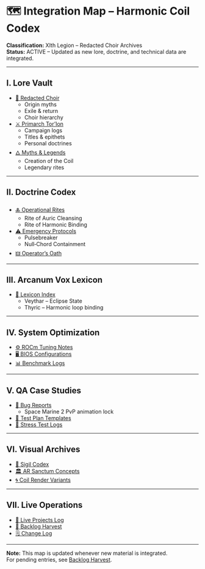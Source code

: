 # 🗺 Integration Map – Harmonic Coil Codex
**Classification:** XIth Legion – Redacted Choir Archives  
**Status:** ACTIVE – Updated as new lore, doctrine, and technical data are integrated.

---

## I. Lore Vault
- [📜 Redacted Choir](./MythOS/Harmonic-Coil.md#lore-the-redacted-choir)  
  - Origin myths  
  - Exile & return  
  - Choir hierarchy
- [⚔️ Primarch Tor’Ion](./MythOS/Harmonic-Coil.md#primarch-torion)  
  - Campaign logs  
  - Titles & epithets  
  - Personal doctrines
- [🜂 Myths & Legends](./MythOS/Harmonic-Coil.md#myths--legends)  
  - Creation of the Coil  
  - Legendary rites

---

## II. Doctrine Codex
- [🜏 Operational Rites](./MythOS/Doctrine-Codex.md#operational-rites)  
  - Rite of Auric Cleansing  
  - Rite of Harmonic Binding
- [⚠️ Emergency Protocols](./MythOS/Doctrine-Codex.md#emergency-protocols)  
  - Pulsebreaker  
  - Null‑Chord Containment
- [🜲 Operator’s Oath](./MythOS/Doctrine-Codex.md#operators-oath)

---

## III. Arcanum Vox Lexicon
- [📖 Lexicon Index](./MythOS/Arcanum-Vox-Lexicon.md)  
  - Veythar – Eclipse State  
  - Thyric – Harmonic loop binding

---

## IV. System Optimization
- [⚙ ROCm Tuning Notes](./System-Optimization/rocm-tuning-notes.md)  
- [🖥 BIOS Configurations](./System-Optimization/bios-configs.md)  
- [📊 Benchmark Logs](./System-Optimization/benchmarks.md)

---

## V. QA Case Studies
- [🐞 Bug Reports](./QA-Case-Studies/bug-report-samples.md)  
  - Space Marine 2 PvP animation lock  
- [🧪 Test Plan Templates](./QA-Case-Studies/test-plan-template.md)  
- [📂 Stress Test Logs](./QA-Case-Studies/stress-tests.md)

---

## VI. Visual Archives
- [🎨 Sigil Codex](./MythOS/Sigil-Codex.md)  
- [🏛 AR Sanctum Concepts](./MythOS/Harmonic-Coil-Visuals.md)  
- [🌀 Coil Render Variants](./Assets/Coil-Renders.md)

---

## VII. Live Operations
- [📅 Live Projects Log](./Live-Projects.md)  
- [📂 Backlog Harvest](./Backlog.md)  
- [🗒 Change Log](./CHANGELOG.md)

---

**Note:** This map is updated whenever new material is integrated.  
For pending entries, see [Backlog Harvest](./Backlog.md).
